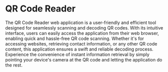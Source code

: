 # QR Code Reader
 
The QR Code Reader web application is a user-friendly and efficient tool designed for seamlessly scanning and decoding QR codes. With its intuitive interface, users can easily access the application from their web browser, enabling quick and hassle-free QR code scanning. Whether it's for accessing websites, retrieving contact information, or any other QR code content, this application ensures a swift and reliable decoding process. Experience the convenience of instant information retrieval by simply pointing your device's camera at the QR code and letting the application do the rest.
